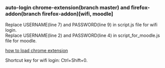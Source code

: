 ### auto-login chrome-extension(branch master) and firefox-addon(branch firefox-addon)[wifi, moodle]

Replace USERNAME(line 7) and PASSWORD(line 9) in script.js file for wifi login.  
Replace USERNAME(line 2) and PASSWORD(line 4) in script_for_moodle.js file for moodle.  

[how to load chrome extension](https://www.cnet.com/how-to/how-to-install-chrome-extensions-manually/)

Shortcut key for wifi login: Ctrl+Shift+0.  
